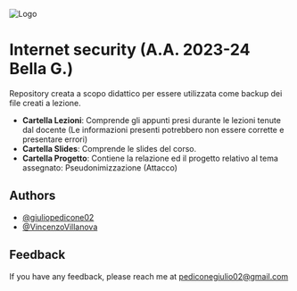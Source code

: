 ![Logo](https://images.squarespace-cdn.com/content/v1/60056c48dfad4a3649200fc0/1613294634908-3HTA3TR74HYYSNEIZSIJ/UniCT-Logo.jpg?format=1000w)


# Internet security (A.A. 2023-24 Bella G.)

Repository creata a scopo didattico per essere utilizzata come backup dei file creati a lezione.

* **Cartella Lezioni**: Comprende gli appunti presi durante le lezioni tenute dal docente (Le informazioni presenti potrebbero non essere corrette e presentare errori)
* **Cartella Slides**: Comprende le slides del corso.
* **Cartella Progetto**: Contiene la relazione ed il progetto relativo al tema assegnato: Pseudonimizzazione (Attacco)

## Authors

- [@giuliopedicone02](https://www.github.com/giuliopedicone02)
- [@VincenzoVillanova](https://www.github.com/VincenzoVillanova)

## Feedback

If you have any feedback, please reach me at pediconegiulio02@gmail.com


